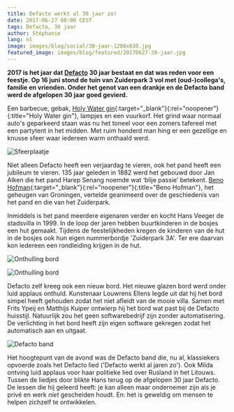```yaml
---
title: Defacto werkt al 30 jaar zo!
date: 2017-06-27 08:00 CEST
tags: Defacto, 30 jaar
author: Stéphanie
lang: nl
image: images/blog/social/30-jaar-1200x630.jpg
featured_image: images/blog/featured/20170627-30-jaar.jpg
---
```


**2017 is het jaar dat [Defacto](/over-ons/) 30 jaar bestaat en dat was reden voor een feestje. Op 16 juni stond de tuin van Zuiderpark 3 vol met (oud-)collega's, familie en vrienden. Onder het genot van een drankje en de Defacto band werd de afgelopen 30 jaar goed gevierd.**

Een barbecue, gebak, [Holy Water gin](http://holywater.church/){:target="_blank"}{:rel="noopener"}{:title="Holy Water gin"}, lampjes en een vuurkorf. Het grind waar normaal auto's geparkeerd staan was nu het toneel voor een zomers tafereel met een partytent in het midden. Met ruim honderd man hing er een gezellige en knusse sfeer waar iedereen warm onthaald werd.

![Sfeerplaatje](/images/blog/30-jaar-01.jpg)

Niet alleen Defacto heeft een verjaardag te vieren, ook het pand heeft een jubileum te vieren. 135 jaar geleden in 1882 werd het gebouwd door Jan Alken die het pand Harep Senang noemde wat ‘blije passie’ betekent. [Beno Hofman](http://benohofman.nl/){:target="_blank"}{:rel="noopener"}{:title="Beno Hofman"}, het geheugen van Groningen, vertelde geanimeerd over de geschiedenis van het pand en die van het Zuiderpark.

Inmiddels is het pand meerdere eigenaren verder en kocht Hans Veeger de stadsvilla in 1999. In de loop der jaren hebben buurtkinderen in de bosjes een hut gemaakt. Tijdens de feestelijkheden kregen de kinderen van de hut in de bosjes ook hun eigen nummerbordje 'Zuiderpark 3A'. Ter ere daarvan kon iedereen een rondleiding krijgen in de hut.

![Onthulling bord](/images/blog/30-jaar-02.jpg)

![Onthulling bord](/images/blog/30-jaar-03.jpg)

Defacto zelf kreeg ook een nieuw bord. Het nieuwe glazen bord werd onder luid applaus onthuld. Kunstenaar Louwrens Ellens legde uit dat hij het bord simpel heeft gehouden zodat het niet afleidt van de mooie villa. Samen met Frits Ypeij en Matthijs Kuiper ontwierp hij het bord wat past bij de Defacto huisstijl. Natuurlijk zou het geen softwarebedrijf zijn zonder automatisering. De verlichting in het bord heeft zijn eigen software gekregen zodat het automatisch aan en uitgaat.

![Defacto band](/images/blog/30-jaar-04.jpg)

Het hoogtepunt van de avond was de Defacto band die, nu al, klassiekers opvoerde zoals het Defacto lied ('Defacto werkt al jaren zo'). Ook Milda ontving luid applaus voor haar politieke lied over Rusland in het Litouws. Tussen de liedjes door blikte Hans terug op de afgelopen 30 jaar Defacto. De lessen die hij geleerd heeft: je kan alleen maar ondernemer zijn als je privé en werk *niet* gescheiden houdt. En: het is geweldig om mensen te helpen zichzelf te ontwikkelen.

